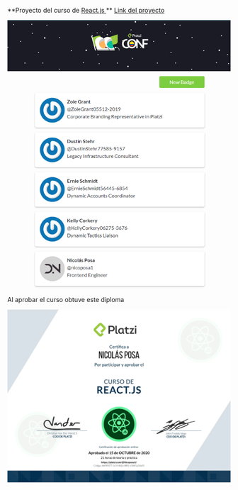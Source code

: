 **Proyecto del curso de [React.js ](https://platzi.com/clases/react/ "React") **
[Link del proyecto](https://nicoposa1pb.netlify.app/badges/ "Link del proyecto")

![Aquí la descripción de la imagen por si no carga](https://raw.githubusercontent.com/Nicoposa1/Platzi-badge/master/src/images/pb.png)

Al aprobar el curso obtuve este diploma

![Aquí la descripción de la imagen por si no carga](https://raw.githubusercontent.com/Nicoposa1/Platzi-badge/master/src/images/react.png)
